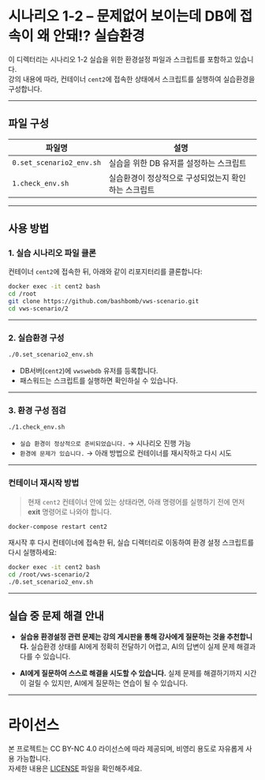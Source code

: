 # 시나리오 1-2 – 문제없어 보이는데 DB에 접속이 왜 안돼!? 실습환경

이 디렉터리는 시나리오 1-2 실습을 위한 환경설정 파일과 스크립트를 포함하고 있습니다.  
강의 내용에 따라, 컨테이너 `cent2`에 접속한 상태에서 스크립트를 실행하여 실습환경을 구성합니다.

---

## 파일 구성

| 파일명                 | 설명 |
|----------------------|-----|
| `0.set_scenario2_env.sh` | 실습을 위한 DB 유저를 설정하는 스크립트 |
| `1.check_env.sh`         | 실습환경이 정상적으로 구성되었는지 확인하는 스크립트 |

---

## 사용 방법

### 1. 실습 시나리오 파일 클론

컨테이너 `cent2`에 접속한 뒤, 아래와 같이 리포지터리를 클론합니다:

```bash
docker exec -it cent2 bash
cd /root
git clone https://github.com/bashbomb/vws-scenario.git
cd vws-scenario/2
```

---

### 2. 실습환경 구성

```bash
./0.set_scenario2_env.sh
```

- DB서버(`cent2`)에 `vwswebdb` 유저를 등록합니다.
- 패스워드는 스크립트를 실행하면 확인하실 수 있습니다.

---

### 3. 환경 구성 점검

```bash
./1.check_env.sh
```

- `실습 환경이 정상적으로 준비되었습니다.` → 시나리오 진행 가능
- `환경에 문제가 있습니다.` → 아래 방법으로 컨테이너를 재시작하고 다시 시도

---

### 컨테이너 재시작 방법

> 현재 `cent2` 컨테이너 안에 있는 상태라면, 아래 명령어를 실행하기 전에 먼저 **exit** 명령어로 나와야 합니다.

```bash
docker-compose restart cent2
```

재시작 후 다시 컨테이너에 접속한 뒤, 실습 디렉터리로 이동하여 환경 설정 스크립트를 다시 실행하세요:

```bash
docker exec -it cent2 bash
cd /root/vws-scenario/2
./0.set_scenario2_env.sh
```

---

## 실습 중 문제 해결 안내

- **실습용 환경설정 관련 문제는 강의 게시판을 통해 강사에게 질문하는 것을 추천합니다.**
  실습환경 상태를 AI에게 정확히 전달하기 어렵고, AI의 답변이 실제 문제 해결과 다를 수 있습니다.

- **AI에게 질문하여 스스로 해결을 시도할 수 있습니다.**
  실제 문제를 해결하기까지 시간이 걸릴 수 있지만, AI에게 질문하는 연습이 될 수 있습니다.

---

# 라이선스

본 프로젝트는 CC BY-NC 4.0 라이선스에 따라 제공되며, 비영리 용도로 자유롭게 사용 가능합니다.  
자세한 내용은 [LICENSE](../LICENSE) 파일을 확인해주세요.
